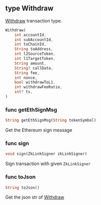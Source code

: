 ## type Withdraw
[Withdraw](../../../api-and-sdk/data-types/transaction/withdraw.md) transaction type.

```dart
Withdraw(
	int accountId,
	int subAccountId,
	int toChainId,
	String toAddress,
	int l2SourceToken,
	int l1TargetToken,
	String amount,
	String? callData,
	String fee,
	int nonce,
	bool withdrawToL1,
	int withdrawFeeRatio,
	int? ts,
)
```

### func getEthSignMsg

```dart
String getEthSignMsg(String tokenSymbol)
```

Get the Ethereum sign message

### func sign

```dart
void sign(ZkLinkSigner zkLinkSigner)
```

Sign transaction with given `ZkLinkSigner`

### func toJson

```dart
String toJson()
```

Get the json str of [Withdraw](#type-withdraw)
